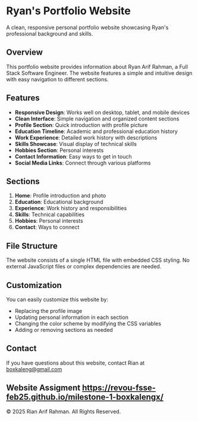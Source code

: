 
# Ryan's Portfolio Website

A clean, responsive personal portfolio website showcasing Ryan's professional background and skills.

## Overview

This portfolio website provides information about Ryan Arif Rahman, a Full Stack Software Engineer. The website features a simple and intuitive design with easy navigation to different sections.

## Features

- **Responsive Design**: Works well on desktop, tablet, and mobile devices
- **Clean Interface**: Simple navigation and organized content sections
- **Profile Section**: Quick introduction with profile picture
- **Education Timeline**: Academic and professional education history
- **Work Experience**: Detailed work history with descriptions
- **Skills Showcase**: Visual display of technical skills
- **Hobbies Section**: Personal interests
- **Contact Information**: Easy ways to get in touch
- **Social Media Links**: Connect through various platforms

## Sections

1. **Home**: Profile introduction and photo
2. **Education**: Educational background
3. **Experience**: Work history and responsibilities
4. **Skills**: Technical capabilities
5. **Hobbies**: Personal interests
6. **Contact**: Ways to connect

## File Structure

The website consists of a single HTML file with embedded CSS styling. No external JavaScript files or complex dependencies are needed.

## Customization

You can easily customize this website by:
- Replacing the profile image
- Updating personal information in each section
- Changing the color scheme by modifying the CSS variables
- Adding or removing sections as needed

## Contact

If you have questions about this website, contact Rian at boxkaleng@gmail.com

Website Assigment
https://revou-fsse-feb25.github.io/milestone-1-boxkalengx/
---

© 2025 Rian Arif Rahman. All Rights Reserved.